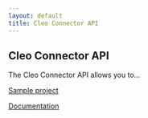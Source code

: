 ```yaml
---
layout: default
title: Cleo Connector API
---
```

## Cleo Connector API

The Cleo Connector API allows you to...

[Sample project](SampleProjects.html)

[Documentation](https://s3-us-west-1.amazonaws.com/cleo.github.io/apidocs/5.5.0.9/index.html)
